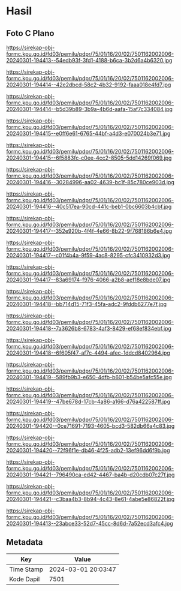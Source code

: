 # Hasil

## Foto C Plano

https://sirekap-obj-formc.kpu.go.id/fd03/pemilu/pdpr/75/01/16/20/02/7501162002006-20240301-194413--54edb93f-3fd1-4188-b6ca-3b2d6a4b6320.jpg

https://sirekap-obj-formc.kpu.go.id/fd03/pemilu/pdpr/75/01/16/20/02/7501162002006-20240301-194414--42e2dbcd-58c2-4b32-9192-faaa018e4fd7.jpg

https://sirekap-obj-formc.kpu.go.id/fd03/pemilu/pdpr/75/01/16/20/02/7501162002006-20240301-194414--b5d39b89-3b9a-4b6d-aafa-15af7c334084.jpg

https://sirekap-obj-formc.kpu.go.id/fd03/pemilu/pdpr/75/01/16/20/02/7501162002006-20240301-194415--e0ff6e61-6765-44bf-a4d3-e070024b3e71.jpg

https://sirekap-obj-formc.kpu.go.id/fd03/pemilu/pdpr/75/01/16/20/02/7501162002006-20240301-194415--6f5883fc-c0ee-4cc2-8505-5dd14269f069.jpg

https://sirekap-obj-formc.kpu.go.id/fd03/pemilu/pdpr/75/01/16/20/02/7501162002006-20240301-194416--30284996-aa02-4639-bc1f-85c780ce903d.jpg

https://sirekap-obj-formc.kpu.go.id/fd03/pemilu/pdpr/75/01/16/20/02/7501162002006-20240301-194416--40c517ea-90cd-441c-beb1-0bc6603b4cbf.jpg

https://sirekap-obj-formc.kpu.go.id/fd03/pemilu/pdpr/75/01/16/20/02/7501162002006-20240301-194417--352e920b-4f4f-4e66-8b22-9f768186b6e4.jpg

https://sirekap-obj-formc.kpu.go.id/fd03/pemilu/pdpr/75/01/16/20/02/7501162002006-20240301-194417--c01f4b4a-9f59-4ac8-8295-cfc3410932d3.jpg

https://sirekap-obj-formc.kpu.go.id/fd03/pemilu/pdpr/75/01/16/20/02/7501162002006-20240301-194417--83a69174-f976-4066-a2b8-aef18e8bde07.jpg

https://sirekap-obj-formc.kpu.go.id/fd03/pemilu/pdpr/75/01/16/20/02/7501162002006-20240301-194418--bb714d15-71f3-45fa-adc2-9fddb6277e7f.jpg

https://sirekap-obj-formc.kpu.go.id/fd03/pemilu/pdpr/75/01/16/20/02/7501162002006-20240301-194418--7a3626b8-6783-4af3-8429-ef68ef834ebf.jpg

https://sirekap-obj-formc.kpu.go.id/fd03/pemilu/pdpr/75/01/16/20/02/7501162002006-20240301-194418--6f605f47-af7c-4494-afec-1ddcd8402964.jpg

https://sirekap-obj-formc.kpu.go.id/fd03/pemilu/pdpr/75/01/16/20/02/7501162002006-20240301-194419--589fb9b3-e650-4dfb-b601-b54be5afc55e.jpg

https://sirekap-obj-formc.kpu.go.id/fd03/pemilu/pdpr/75/01/16/20/02/7501162002006-20240301-194419--47be678d-17cb-4a86-a166-d76a422587ff.jpg

https://sirekap-obj-formc.kpu.go.id/fd03/pemilu/pdpr/75/01/16/20/02/7501162002006-20240301-194420--0ce71691-7193-4605-bcd3-582db66a4c83.jpg

https://sirekap-obj-formc.kpu.go.id/fd03/pemilu/pdpr/75/01/16/20/02/7501162002006-20240301-194420--72f96f1e-db46-4f25-adb2-13ef96dd6f9b.jpg

https://sirekap-obj-formc.kpu.go.id/fd03/pemilu/pdpr/75/01/16/20/02/7501162002006-20240301-194421--796490ca-ed42-4467-ba4b-d20cdb07c27f.jpg

https://sirekap-obj-formc.kpu.go.id/fd03/pemilu/pdpr/75/01/16/20/02/7501162002006-20240301-194421--c3baa4b3-8b94-4c43-8e61-4abe5e86822f.jpg

https://sirekap-obj-formc.kpu.go.id/fd03/pemilu/pdpr/75/01/16/20/02/7501162002006-20240301-194413--23abce33-52d7-45cc-8d6d-7a52ecd3afc4.jpg


## Metadata

| Key        | Value               |
| ---------- | ------------------- |
| Time Stamp | 2024-03-01 20:03:47 |
| Kode Dapil | 7501                |



